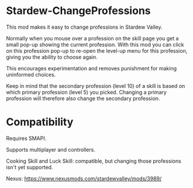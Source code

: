 # Stardew-ChangeProfessions

This mod makes it easy to change professions in Stardew Valley.

Normally when you mouse over a profession on the skill page you get a small pop-up showing the current profession. With this mod you can click on this profession pop-up to re-open the level-up menu for this profession, giving you the ability to choose again.

This encourages experimentation and removes punishment for making uninformed choices.

Keep in mind that the secondary profession (level 10) of a skill is based on which primary profession (level 5) you picked. Changing a primary profession will therefore also change the secondary profession.

# Compatibility
Requires SMAPI.

Supports multiplayer and controllers.

Cooking Skill and Luck Skill: compatible, but changing those professions isn't yet supported.

Nexus: https://www.nexusmods.com/stardewvalley/mods/3989/
